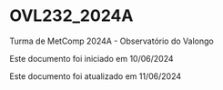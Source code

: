 # OVL232_2024A
Turma de MetComp 2024A - Observatório do Valongo

Este documento foi iniciado em 10/06/2024

Este documento foi atualizado em 11/06/2024
